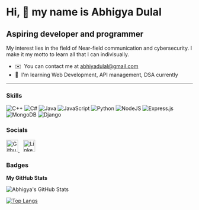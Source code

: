 Hi, 👋 my name is Abhigya Dulal
==============================

Aspiring developer and programmer
--------

My interest lies in the field of Near-field communication and cybersecurity. I make it my motto to learn all that I can indivisually.

* ✉️  You can contact me at [abhiyadulal@gmail.com](mailto:abhiyadulal@gmail.com)
* 🧠  I'm learning Web Development, API management, DSA currently

--------


  ### Skills

 ![C++](https://img.shields.io/badge/c++-%2300599C.svg?style=for-the-badge&logo=c%2B%2B&logoColor=tokyonight)
 ![C#](https://img.shields.io/badge/c%23-%23239120.svg?style=for-the-badge&logo=csharp&logoColor=tokyonight)
 ![Java](https://img.shields.io/badge/java-%23ED8B00.svg?style=for-the-badge&logo=openjdk&logoColor=tokyonight)
 ![JavaScript](https://img.shields.io/badge/javascript-%23323330.svg?style=for-the-badge&logo=javascript&logoColor=%23F7DF1E)
 ![Python](https://img.shields.io/badge/python-3670A0?style=for-the-badge&logo=python&logoColor=ffdd54)
 ![NodeJS](https://img.shields.io/badge/node.js-6DA55F?style=for-the-badge&logo=node.js&logoColor=white)
 ![Express.js](https://img.shields.io/badge/express.js-%23404d59.svg?style=for-the-badge&logo=express&logoColor=%2361DAFB)
 ![MongoDB](https://img.shields.io/badge/MongoDB-%234ea94b.svg?style=for-the-badge&logo=mongodb&logoColor=white)
 ![Django](https://img.shields.io/badge/django-%23092E20.svg?style=for-the-badge&logo=django&logoColor=white)




### Socials

<p align="left">
  <a href="https://www.github.com/SkylerOnRadio" target="_blank" rel="noreferrer" style="margin-right: 10px;">
    <picture>
      <source media="(prefers-color-scheme: dark)" srcset="https://raw.githubusercontent.com/danielcranney/readme-generator/main/public/icons/socials/github-dark.svg" />
      <source media="(prefers-color-scheme: light)" srcset="https://raw.githubusercontent.com/danielcranney/readme-generator/main/public/icons/socials/github.svg" />
      <img src="https://raw.githubusercontent.com/danielcranney/readme-generator/main/public/icons/socials/github.svg" width="32" height="32" alt="Github" title="Github" />
    </picture>
  </a>

  <a href="https://www.linkedin.com/in/abhigya-dulal-64291a356" target="_blank" rel="noreferrer">
    <picture>
      <source media="(prefers-color-scheme: dark)" srcset="https://raw.githubusercontent.com/danielcranney/readme-generator/main/public/icons/socials/linkedin-dark.svg" />
      <source media="(prefers-color-scheme: light)" srcset="https://raw.githubusercontent.com/danielcranney/readme-generator/main/public/icons/socials/linkedin.svg" />
      <img src="https://raw.githubusercontent.com/danielcranney/readme-generator/main/public/icons/socials/linkedin.svg" width="32" height="32" alt="LinkedIn" title="LinkedIn" />
    </picture>
  </a>
</p>


### Badges

<b>My GitHub Stats</b>

![Abhigya's GitHub Stats](https://github-readme-stats.vercel.app/api?username=SkylerOnRadio&show_icons=true&theme=tokyonight)


[![Top Langs](https://github-readme-stats.vercel.app/api/top-langs/?username=anuraghazra&layout=donut-vertical&theme=tokyonight&langs_count=8)](https://github.com/anuraghazra/github-readme-stats)
